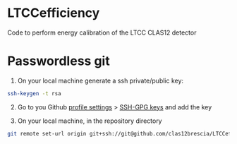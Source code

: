# LTCCefficiency
Code to perform energy calibration of the LTCC CLAS12 detector


# Passwordless git

1. On your local machine generate a ssh private/public key:
```bash
ssh-keygen -t rsa
```
2. Go to you Github [profile settings](https://github.com/settings/profile) > [SSH-GPG keys](https://github.com/settings/keys) and add the key

3. On your local machine, in the repository directory 
```bash
git remote set-url origin git+ssh://git@github.com/clas12brescia/LTCCefficiency.git
```
